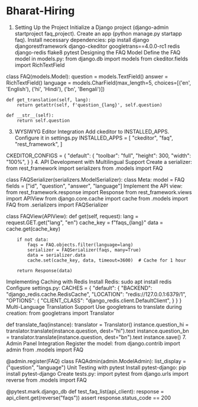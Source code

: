 # Bharat-Hiring
1. Setting Up the Project
Initialize a Django project (django-admin startproject faq_project).
Create an app (python manage.py startapp faq).
Install necessary dependencies:
pip install django djangorestframework django-ckeditor googletrans==4.0.0-rc1 redis django-redis flake8 pytest
Designing the FAQ Model
Define the FAQ model in models.py:
from django.db import models
from ckeditor.fields import RichTextField

class FAQ(models.Model):
    question = models.TextField()
    answer = RichTextField()
    language = models.CharField(max_length=5, choices=[('en', 'English'), ('hi', 'Hindi'), ('bn', 'Bengali')])

    def get_translation(self, lang):
        return getattr(self, f'question_{lang}', self.question)

    def __str__(self):
        return self.question
3. WYSIWYG Editor Integration
Add ckeditor to INSTALLED_APPS.
Configure it in settings.py
INSTALLED_APPS = [
    "ckeditor",
    "faq",
    "rest_framework",
]

CKEDITOR_CONFIGS = {
    "default": {
        "toolbar": "full",
        "height": 300,
        "width": "100%",
    }
}
4. API Development with Multilingual Support
Create a serializer:
from rest_framework import serializers
from .models import FAQ

class FAQSerializer(serializers.ModelSerializer):
    class Meta:
        model = FAQ
        fields = ["id", "question", "answer", "language"]
Implement the API view:
from rest_framework.response import Response
from rest_framework.views import APIView
from django.core.cache import cache
from .models import FAQ
from .serializers import FAQSerializer

class FAQView(APIView):
    def get(self, request):
        lang = request.GET.get("lang", "en")
        cache_key = f"faqs_{lang}"
        data = cache.get(cache_key)

        if not data:
            faqs = FAQ.objects.filter(language=lang)
            serializer = FAQSerializer(faqs, many=True)
            data = serializer.data
            cache.set(cache_key, data, timeout=3600)  # Cache for 1 hour

        return Response(data)
 Implementing Caching with Redis
Install Redis:
sudo apt install redis
Configure settings.py:
CACHES = {
    "default": {
        "BACKEND": "django_redis.cache.RedisCache",
        "LOCATION": "redis://127.0.0.1:6379/1",
        "OPTIONS": {
            "CLIENT_CLASS": "django_redis.client.DefaultClient",
        }
    }
}
 Multi-Language Translation Support
Use googletrans to translate during creation:
from googletrans import Translator

def translate_faq(instance):
    translator = Translator()
    instance.question_hi = translator.translate(instance.question, dest="hi").text
    instance.question_bn = translator.translate(instance.question, dest="bn").text
    instance.save()
7. Admin Panel Integration
Register the model:
from django.contrib import admin
from .models import FAQ

@admin.register(FAQ)
class FAQAdmin(admin.ModelAdmin):
    list_display = ("question", "language")
Unit Testing with pytest
Install pytest-django:
pip install pytest-django
Create tests.py:
import pytest
from django.urls import reverse
from .models import FAQ

@pytest.mark.django_db
def test_faq_list(api_client):
    response = api_client.get(reverse("faqs"))
    assert response.status_code == 200

